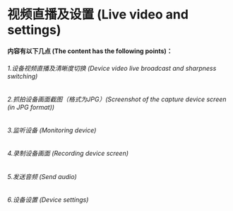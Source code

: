 # 视频直播及设置 (Live video and settings)

#### 内容有以下几点 (The content has the following points)：

###### 1.设备视频直播及清晰度切换 (Device video live broadcast and sharpness switching)

###### 2.抓拍设备画面截图（格式为JPG）(Screenshot of the capture device screen (in JPG format))

###### 3.监听设备 (Monitoring device)

###### 4.录制设备画面 (Recording device screen)

###### 5.发送音频 (Send audio)

###### 6.设备设置 (Device settings)

